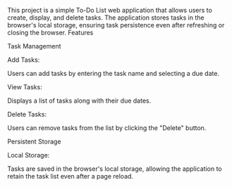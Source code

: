 This project is a simple To-Do List web application that allows users to create, display, and delete tasks. The application stores tasks in the browser's local storage, ensuring task persistence even after refreshing or closing the browser.
Features

Task Management

Add Tasks:

Users can add tasks by entering the task name and selecting a due date.

View Tasks:

Displays a list of tasks along with their due dates.

Delete Tasks:

Users can remove tasks from the list by clicking the "Delete" button.

Persistent Storage

Local Storage:

Tasks are saved in the browser's local storage, allowing the application to retain the task list even after a page reload.
